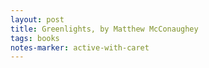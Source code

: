 ```yaml
---
layout: post
title: Greenlights, by Matthew McConaughey 
tags: books
notes-marker: active-with-caret
---
```

